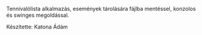 Tennivalólista alkalmazás, események tárolására fájlba mentéssel, konzolos és swinges megoldással.

Készítette: Katona Ádám
